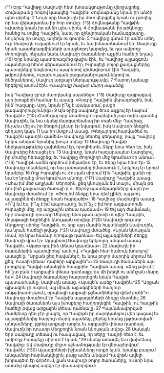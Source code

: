 
(^1) Երբ Դավիթը Սավուղի հետ խոսակցությունը վերջացրեց, Հովնաթանը հոգով կապվեց Դավթին։ Հովնաթանը
նրան իր անձի պես սիրեց։ 2 Նույն օրը Սավուղն իր մոտ վերցրեց նրան ու չթողեց, որ նա վերադառնա իր հոր տունը։
(^3) Հովնաթանը Դավթին ուխտեց նրան իր անձի պես սիրել։ 4 Հովնաթանն իր թիկնոցը հանեց ու տվեց Դավթին, նաեւ իր
զինվորական համազգեստը, նույնիսկ իր սուրը, աղեղն ու գոտին։ 5 Դավիթը գնում էր ամեն տեղ, ուր Սավուղն
ուղարկում էր նրան, եւ նա իմաստնանում էր։ Սավուղը նրան պատերազմիկների առաջնորդ կարգեց, եւ դա ամբողջ
ժողովրդի, ինչպես նաեւ Սավուղի ծառաների աչքին հաճելի եղավ։
(^6) Երբ նրանք պատերազմից գալիս էին, եւ Դավիթը այլազգուն սպանելուց հետո վերադառնում էր, Իսրայելի բոլոր
քաղաքներից պարողները երգերով ու պարերով դիմավորում էին Դավթին, թմբուկներով, ուրախության
բացականչություններով ու ծնծղաներով, Սավուղ արքայի ներկայությամբ։ 7 Պարող կանայք երգելով ասում էին.
_«Սավուղը հազար մարդ սպանեց,_


իսկ Դավիթը բյուր մարդկանց սպանեց»։
(^8) Սավուղը զայրացավ այդ խոսքերի համար եւ ասաց. «Բյուրը Դավթին վերագրեցին, իսկ ինձ՝ հազարը։ Արդ, նրան
ի՞նչ է պակասում, բացի թագավորությունից»։ 9 Այն օրից Սավուղը ծուռ աչքով էր նայում Դավթին։
(^10) Հետեւյալ օրը Աստծուց ուղարկված չար ոգին պատեց Սավուղին, եւ նա սկսեց մարգարեանալ իր տան մեջ։
Դավիթը, ինչպես միշտ, իր ձեռքով քնար էր նվագում, իսկ Սավուղի ձեռքին գեղարդ կար։ 11 Նա իր մտքում ասաց.
«Գեղարդով հարվածեմ ու Դավթին պատին գամեմ»։ Սավուղը նետեց գեղարդը, բայց Դավիթը երկու անգամ նրանից
խույս տվեց։ 12 Սավուղը Դավթի ներկայությունից վախենում էր, որովհետեւ Տերը նրա հետ էր, իսկ Սավուղից հեռացել
էր։ 13 Սավուղը, նրան հազարապետ կարգելով, իր մոտից հեռացրեց, եւ Դավիթը ժողովրդի մեջ ելումուտ էր անում։
(^14) Դավիթն ամեն գործում խելամիտ էր, եւ Տերը նրա հետ էր։ 15 Սավուղը տեսնելով, որ նա չափազանց իմաստուն է,
երկյուղ էր կրում նրանից։ 16 Ողջ Իսրայելն ու Հուդան սիրում էին Դավթին, քանի որ նա էր նրանց մոտ ելումուտ անողը։
(^17) Սավուղը Դավթին ասաց. «Ահա իմ մեծ աղջկան՝ Մերոբին, քեզ կնության եմ տալու, միայն թե դու ինձ քաջաբար
ծառայի՛ր ու Տիրոջ պատերազմները վարի՛ր»։ Սավուղը մտածում էր. «Թող իմ ձեռքը նրա դեմ չլինի, այլ թող
այլազգիների ձեռքը նրան հարվածի»։ 18 Դավիթը Սավուղին ասաց. «Ո՞վ եմ ես, ի՞նչ է իմ ապրուստը, եւ ի՞նչ է իմ հոր
ազգատոհմն Իսրայելի մեջ, որ արքային փեսա դառնամ»։ 19 Եվ այդ ժամանակ, երբ Սավուղի դուստր Մերոբը կնության
պիտի տրվեր Դավթին, մոլաթացի Եդրիելին կնության տրվեց։
(^20) Սավուղի դուստր Մեղքողը սիրեց Դավթին, ու երբ այդ մասին հայտնեցին Սավուղին, դա նրան հաճելի թվաց։
(^21) Սավուղը մտածեց. «Նրան կնության տամ, որ նրա համար որոգայթ դառնա»։ Եվ այլազգիների ձեռքը Սավուղի վրա
էր։ Այդպիսով Սավուղը երկրորդ անգամ ասաց Դավթին. «Այսօր դու ինձ փեսա կդառնաս»։ 22 Սավուղն իր ծառաներին
պատվիրեց՝ ասելով. «Դավթի հետ ծածուկ խոսելով՝ ասացե՛ք. “Արքան քեզ հավանել է, եւ նրա բոլոր մարդիկ սիրում են
քեզ, ուստի փեսա՛ դարձիր արքային”»։ 23 Սավուղի ծառաներն այս խոսքերը Դավթի ականջին հասցրին։ Դավիթն ասաց.
«Ձեզ թվում է հե՞շտ բան է արքային փեսա դառնալը։ Ես մի խեղճ ու աննշան մարդ եմ»։ 24 Սավուղի ծառաները
հաղորդեցին նրան Դավթի պատասխանը։ Սավուղն ասաց. «Այսպե՛ս ասեք Դավթին.^25 “Արքան գլխագին չի ուզում, այլ
միայն այլազգիների հարյուր անթլփատություն, որպեսզի արքայի թշնամիներից վրեժ լուծի”»։ Սավուղը մտածում էր
Դավթին այլազգիների ձեռքը մատնել։ 26 Սավուղի ծառաներն այս խոսքերը հաղորդեցին Դավթին, ու Դավթին հաճելի
թվաց արքային փեսա դառնալը։ 27 Պայմանավորված ժամկետը դեռ չէր լրացել, որ Դավիթն իր մարդկանցով վեր կացավ
եւ այլազգիներից հարյուր մարդ սպանեց, բերեց նրանց չթլփատված անդամները, լցրեց արքայի առջեւ եւ արքային փեսա
դարձավ. Սավուղն իր դուստր Մեղքողին նրան կնության տվեց։ 28 Սակայն երբ Սավուղը տեսավ ու հասկացավ, որ Տերը
Դավթի հետ է, եւ ամբողջ Իսրայելը սիրում է նրան,^29 սկսեց առավել եւս վախենալ Դավթից։ Եվ Սավուղը միշտ
թշնամությամբ էր վերաբերվում Դավթին։
(^30) Այլազգիների իշխանները ոտքի ելան. նրանք բազում անգամներ հարձակվեցին, բայց ամեն անգամ Դավիթն ավելի
խորագետ էր գործում, քան Սավուղի բոլոր ծառաները, ուստի նրա անունը գնալով ավելի էր փառավորվում։
